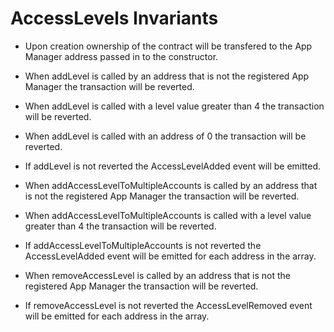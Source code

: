 # AccessLevels Invariants

- Upon creation ownership of the contract will be transfered to the App Manager address passed in to the constructor.
- When addLevel is called by an address that is not the registered App Manager the transaction will be reverted.
- When addLevel is called with a level value greater than 4 the transaction will be reverted.
- When addLevel is called with an address of 0 the transaction will be reverted.
- If addLevel is not reverted the AccessLevelAdded event will be emitted.

- When addAccessLevelToMultipleAccounts is called by an address that is not the registered App Manager the transaction will be reverted.
- When addAccessLevelToMultipleAccounts is called with a level value greater than 4 the transaction will be reverted.
- If addAccessLevelToMultipleAccounts is not reverted the AccessLevelAdded event will be emitted for each address in the array.

- When removeAccessLevel is called by an address that is not the registered App Manager the transaction will be reverted.
- If removeAccessLevel is not reverted the AccessLevelRemoved event will be emitted for each address in the array.